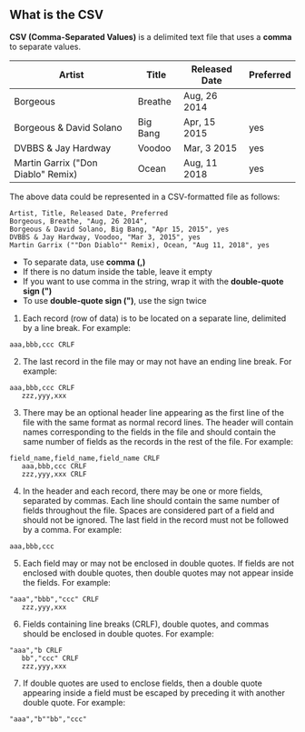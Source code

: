 ## What is the CSV
**CSV (Comma-Separated Values)** is a delimited text file that uses a **comma** to separate values.

| Artist | Title | Released Date | Preferred |
| - | - | - | - |
| Borgeous | Breathe | Aug, 26 2014 | |
| Borgeous & David Solano | Big Bang | Apr, 15 2015 | yes |
| DVBBS & Jay Hardway | Voodoo | Mar, 3 2015 | yes |
| Martin Garrix ("Don Diablo" Remix) | Ocean | Aug, 11 2018 | yes |

The above data could be represented in a CSV-formatted file as follows:
```
Artist, Title, Released Date, Preferred
Borgeous, Breathe, "Aug, 26 2014", 
Borgeous & David Solano, Big Bang, "Apr 15, 2015", yes
DVBBS & Jay Hardway, Voodoo, "Mar 3, 2015", yes
Martin Garrix (""Don Diablo"" Remix), Ocean, "Aug 11, 2018", yes
```
- To separate data, use **comma (,)**
- If there is no datum inside the table, leave it empty
- If you want to use comma in the string, wrap it with the **double-quote sign (")**
- To use **double-quote sign (")**, use the sign twice

1. Each record (row of data) is to be located on a separate line, delimited by a line break. For example:
```
aaa,bbb,ccc CRLF
```

2. The last record in the file may or may not have an ending line break. For example:
```
aaa,bbb,ccc CRLF
   zzz,yyy,xxx
```

3. There may be an optional header line appearing as the first line of the file with the same format as normal record lines. The header will contain names corresponding to the fields in the file and should contain the same number of fields as the records in the rest of the file. For example:
```
field_name,field_name,field_name CRLF
   aaa,bbb,ccc CRLF
   zzz,yyy,xxx CRLF
```

4. In the header and each record, there may be one or more fields, separated by commas. Each line should contain the same number of fields throughout the file. Spaces are considered part of a field and should not be ignored. The last field in the record must not be followed by a comma. For example:
```
aaa,bbb,ccc
```

5. Each field may or may not be enclosed in double quotes. If fields are not enclosed with double quotes, then double quotes may not appear inside the fields. For example:
```
"aaa","bbb","ccc" CRLF
   zzz,yyy,xxx
```

6. Fields containing line breaks (CRLF), double quotes, and commas should be enclosed in double quotes. For example:
```
"aaa","b CRLF
   bb","ccc" CRLF
   zzz,yyy,xxx
```
7. If double quotes are used to enclose fields, then a double quote appearing inside a field must be escaped by preceding it with another double quote. For example:
```
"aaa","b""bb","ccc"
```
